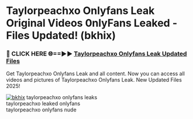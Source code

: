 # Taylorpeachxo Onlyfans Leak Original Videos 0nlyFans Leaked - Files Updated! (bkhix)

<h3>🔴 CLICK HERE 🌐==►► <a href="https://tinyurl.com/x26r9saj" rel="nofollow">Taylorpeachxo Onlyfans Leak Updated Files</a></h3>

Get Taylorpeachxo Onlyfans Leak and all content. Now you can access all videos and pictures of Taylorpeachxo Onlyfans Leak. New Updated Files 2025!

[![bkhix](https://i.imgur.com/LkgZPqh.gif)](https://tinyurl.com/x26r9saj)
taylorpeachxo onlyfans leaks<br>
taylorpeachxo leaked onlyfans<br>
taylorpeachxo onlyfans nude